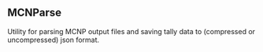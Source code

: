 ## MCNParse

Utility for parsing MCNP output files and saving tally data to (compressed or
uncompressed) json format.

